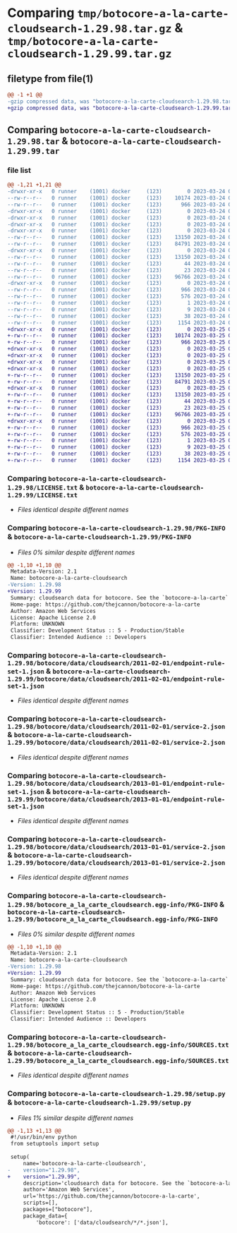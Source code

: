 # Comparing `tmp/botocore-a-la-carte-cloudsearch-1.29.98.tar.gz` & `tmp/botocore-a-la-carte-cloudsearch-1.29.99.tar.gz`

## filetype from file(1)

```diff
@@ -1 +1 @@
-gzip compressed data, was "botocore-a-la-carte-cloudsearch-1.29.98.tar", last modified: Fri Mar 24 01:24:03 2023, max compression
+gzip compressed data, was "botocore-a-la-carte-cloudsearch-1.29.99.tar", last modified: Sat Mar 25 01:22:20 2023, max compression
```

## Comparing `botocore-a-la-carte-cloudsearch-1.29.98.tar` & `botocore-a-la-carte-cloudsearch-1.29.99.tar`

### file list

```diff
@@ -1,21 +1,21 @@
-drwxr-xr-x   0 runner    (1001) docker     (123)        0 2023-03-24 01:24:03.621797 botocore-a-la-carte-cloudsearch-1.29.98/
--rw-r--r--   0 runner    (1001) docker     (123)    10174 2023-03-24 01:24:03.000000 botocore-a-la-carte-cloudsearch-1.29.98/LICENSE.txt
--rw-r--r--   0 runner    (1001) docker     (123)      966 2023-03-24 01:24:03.621797 botocore-a-la-carte-cloudsearch-1.29.98/PKG-INFO
-drwxr-xr-x   0 runner    (1001) docker     (123)        0 2023-03-24 01:24:03.617797 botocore-a-la-carte-cloudsearch-1.29.98/botocore/
-drwxr-xr-x   0 runner    (1001) docker     (123)        0 2023-03-24 01:24:03.617797 botocore-a-la-carte-cloudsearch-1.29.98/botocore/data/
-drwxr-xr-x   0 runner    (1001) docker     (123)        0 2023-03-24 01:24:03.617797 botocore-a-la-carte-cloudsearch-1.29.98/botocore/data/cloudsearch/
-drwxr-xr-x   0 runner    (1001) docker     (123)        0 2023-03-24 01:24:03.617797 botocore-a-la-carte-cloudsearch-1.29.98/botocore/data/cloudsearch/2011-02-01/
--rw-r--r--   0 runner    (1001) docker     (123)    13150 2023-03-24 01:23:57.000000 botocore-a-la-carte-cloudsearch-1.29.98/botocore/data/cloudsearch/2011-02-01/endpoint-rule-set-1.json
--rw-r--r--   0 runner    (1001) docker     (123)    84791 2023-03-24 01:23:57.000000 botocore-a-la-carte-cloudsearch-1.29.98/botocore/data/cloudsearch/2011-02-01/service-2.json
-drwxr-xr-x   0 runner    (1001) docker     (123)        0 2023-03-24 01:24:03.617797 botocore-a-la-carte-cloudsearch-1.29.98/botocore/data/cloudsearch/2013-01-01/
--rw-r--r--   0 runner    (1001) docker     (123)    13150 2023-03-24 01:23:57.000000 botocore-a-la-carte-cloudsearch-1.29.98/botocore/data/cloudsearch/2013-01-01/endpoint-rule-set-1.json
--rw-r--r--   0 runner    (1001) docker     (123)       44 2023-03-24 01:23:57.000000 botocore-a-la-carte-cloudsearch-1.29.98/botocore/data/cloudsearch/2013-01-01/examples-1.json
--rw-r--r--   0 runner    (1001) docker     (123)       23 2023-03-24 01:23:57.000000 botocore-a-la-carte-cloudsearch-1.29.98/botocore/data/cloudsearch/2013-01-01/paginators-1.json
--rw-r--r--   0 runner    (1001) docker     (123)    96766 2023-03-24 01:23:57.000000 botocore-a-la-carte-cloudsearch-1.29.98/botocore/data/cloudsearch/2013-01-01/service-2.json
-drwxr-xr-x   0 runner    (1001) docker     (123)        0 2023-03-24 01:24:03.617797 botocore-a-la-carte-cloudsearch-1.29.98/botocore_a_la_carte_cloudsearch.egg-info/
--rw-r--r--   0 runner    (1001) docker     (123)      966 2023-03-24 01:24:03.000000 botocore-a-la-carte-cloudsearch-1.29.98/botocore_a_la_carte_cloudsearch.egg-info/PKG-INFO
--rw-r--r--   0 runner    (1001) docker     (123)      576 2023-03-24 01:24:03.000000 botocore-a-la-carte-cloudsearch-1.29.98/botocore_a_la_carte_cloudsearch.egg-info/SOURCES.txt
--rw-r--r--   0 runner    (1001) docker     (123)        1 2023-03-24 01:24:03.000000 botocore-a-la-carte-cloudsearch-1.29.98/botocore_a_la_carte_cloudsearch.egg-info/dependency_links.txt
--rw-r--r--   0 runner    (1001) docker     (123)        9 2023-03-24 01:24:03.000000 botocore-a-la-carte-cloudsearch-1.29.98/botocore_a_la_carte_cloudsearch.egg-info/top_level.txt
--rw-r--r--   0 runner    (1001) docker     (123)       38 2023-03-24 01:24:03.621797 botocore-a-la-carte-cloudsearch-1.29.98/setup.cfg
--rw-r--r--   0 runner    (1001) docker     (123)     1154 2023-03-24 01:24:03.000000 botocore-a-la-carte-cloudsearch-1.29.98/setup.py
+drwxr-xr-x   0 runner    (1001) docker     (123)        0 2023-03-25 01:22:20.726264 botocore-a-la-carte-cloudsearch-1.29.99/
+-rw-r--r--   0 runner    (1001) docker     (123)    10174 2023-03-25 01:22:20.000000 botocore-a-la-carte-cloudsearch-1.29.99/LICENSE.txt
+-rw-r--r--   0 runner    (1001) docker     (123)      966 2023-03-25 01:22:20.726264 botocore-a-la-carte-cloudsearch-1.29.99/PKG-INFO
+drwxr-xr-x   0 runner    (1001) docker     (123)        0 2023-03-25 01:22:20.726264 botocore-a-la-carte-cloudsearch-1.29.99/botocore/
+drwxr-xr-x   0 runner    (1001) docker     (123)        0 2023-03-25 01:22:20.726264 botocore-a-la-carte-cloudsearch-1.29.99/botocore/data/
+drwxr-xr-x   0 runner    (1001) docker     (123)        0 2023-03-25 01:22:20.726264 botocore-a-la-carte-cloudsearch-1.29.99/botocore/data/cloudsearch/
+drwxr-xr-x   0 runner    (1001) docker     (123)        0 2023-03-25 01:22:20.726264 botocore-a-la-carte-cloudsearch-1.29.99/botocore/data/cloudsearch/2011-02-01/
+-rw-r--r--   0 runner    (1001) docker     (123)    13150 2023-03-25 01:22:12.000000 botocore-a-la-carte-cloudsearch-1.29.99/botocore/data/cloudsearch/2011-02-01/endpoint-rule-set-1.json
+-rw-r--r--   0 runner    (1001) docker     (123)    84791 2023-03-25 01:22:12.000000 botocore-a-la-carte-cloudsearch-1.29.99/botocore/data/cloudsearch/2011-02-01/service-2.json
+drwxr-xr-x   0 runner    (1001) docker     (123)        0 2023-03-25 01:22:20.726264 botocore-a-la-carte-cloudsearch-1.29.99/botocore/data/cloudsearch/2013-01-01/
+-rw-r--r--   0 runner    (1001) docker     (123)    13150 2023-03-25 01:22:12.000000 botocore-a-la-carte-cloudsearch-1.29.99/botocore/data/cloudsearch/2013-01-01/endpoint-rule-set-1.json
+-rw-r--r--   0 runner    (1001) docker     (123)       44 2023-03-25 01:22:12.000000 botocore-a-la-carte-cloudsearch-1.29.99/botocore/data/cloudsearch/2013-01-01/examples-1.json
+-rw-r--r--   0 runner    (1001) docker     (123)       23 2023-03-25 01:22:12.000000 botocore-a-la-carte-cloudsearch-1.29.99/botocore/data/cloudsearch/2013-01-01/paginators-1.json
+-rw-r--r--   0 runner    (1001) docker     (123)    96766 2023-03-25 01:22:12.000000 botocore-a-la-carte-cloudsearch-1.29.99/botocore/data/cloudsearch/2013-01-01/service-2.json
+drwxr-xr-x   0 runner    (1001) docker     (123)        0 2023-03-25 01:22:20.726264 botocore-a-la-carte-cloudsearch-1.29.99/botocore_a_la_carte_cloudsearch.egg-info/
+-rw-r--r--   0 runner    (1001) docker     (123)      966 2023-03-25 01:22:20.000000 botocore-a-la-carte-cloudsearch-1.29.99/botocore_a_la_carte_cloudsearch.egg-info/PKG-INFO
+-rw-r--r--   0 runner    (1001) docker     (123)      576 2023-03-25 01:22:20.000000 botocore-a-la-carte-cloudsearch-1.29.99/botocore_a_la_carte_cloudsearch.egg-info/SOURCES.txt
+-rw-r--r--   0 runner    (1001) docker     (123)        1 2023-03-25 01:22:20.000000 botocore-a-la-carte-cloudsearch-1.29.99/botocore_a_la_carte_cloudsearch.egg-info/dependency_links.txt
+-rw-r--r--   0 runner    (1001) docker     (123)        9 2023-03-25 01:22:20.000000 botocore-a-la-carte-cloudsearch-1.29.99/botocore_a_la_carte_cloudsearch.egg-info/top_level.txt
+-rw-r--r--   0 runner    (1001) docker     (123)       38 2023-03-25 01:22:20.726264 botocore-a-la-carte-cloudsearch-1.29.99/setup.cfg
+-rw-r--r--   0 runner    (1001) docker     (123)     1154 2023-03-25 01:22:20.000000 botocore-a-la-carte-cloudsearch-1.29.99/setup.py
```

### Comparing `botocore-a-la-carte-cloudsearch-1.29.98/LICENSE.txt` & `botocore-a-la-carte-cloudsearch-1.29.99/LICENSE.txt`

 * *Files identical despite different names*

### Comparing `botocore-a-la-carte-cloudsearch-1.29.98/PKG-INFO` & `botocore-a-la-carte-cloudsearch-1.29.99/PKG-INFO`

 * *Files 0% similar despite different names*

```diff
@@ -1,10 +1,10 @@
 Metadata-Version: 2.1
 Name: botocore-a-la-carte-cloudsearch
-Version: 1.29.98
+Version: 1.29.99
 Summary: cloudsearch data for botocore. See the `botocore-a-la-carte` package for more info.
 Home-page: https://github.com/thejcannon/botocore-a-la-carte
 Author: Amazon Web Services
 License: Apache License 2.0
 Platform: UNKNOWN
 Classifier: Development Status :: 5 - Production/Stable
 Classifier: Intended Audience :: Developers
```

### Comparing `botocore-a-la-carte-cloudsearch-1.29.98/botocore/data/cloudsearch/2011-02-01/endpoint-rule-set-1.json` & `botocore-a-la-carte-cloudsearch-1.29.99/botocore/data/cloudsearch/2011-02-01/endpoint-rule-set-1.json`

 * *Files identical despite different names*

### Comparing `botocore-a-la-carte-cloudsearch-1.29.98/botocore/data/cloudsearch/2011-02-01/service-2.json` & `botocore-a-la-carte-cloudsearch-1.29.99/botocore/data/cloudsearch/2011-02-01/service-2.json`

 * *Files identical despite different names*

### Comparing `botocore-a-la-carte-cloudsearch-1.29.98/botocore/data/cloudsearch/2013-01-01/endpoint-rule-set-1.json` & `botocore-a-la-carte-cloudsearch-1.29.99/botocore/data/cloudsearch/2013-01-01/endpoint-rule-set-1.json`

 * *Files identical despite different names*

### Comparing `botocore-a-la-carte-cloudsearch-1.29.98/botocore/data/cloudsearch/2013-01-01/service-2.json` & `botocore-a-la-carte-cloudsearch-1.29.99/botocore/data/cloudsearch/2013-01-01/service-2.json`

 * *Files identical despite different names*

### Comparing `botocore-a-la-carte-cloudsearch-1.29.98/botocore_a_la_carte_cloudsearch.egg-info/PKG-INFO` & `botocore-a-la-carte-cloudsearch-1.29.99/botocore_a_la_carte_cloudsearch.egg-info/PKG-INFO`

 * *Files 0% similar despite different names*

```diff
@@ -1,10 +1,10 @@
 Metadata-Version: 2.1
 Name: botocore-a-la-carte-cloudsearch
-Version: 1.29.98
+Version: 1.29.99
 Summary: cloudsearch data for botocore. See the `botocore-a-la-carte` package for more info.
 Home-page: https://github.com/thejcannon/botocore-a-la-carte
 Author: Amazon Web Services
 License: Apache License 2.0
 Platform: UNKNOWN
 Classifier: Development Status :: 5 - Production/Stable
 Classifier: Intended Audience :: Developers
```

### Comparing `botocore-a-la-carte-cloudsearch-1.29.98/botocore_a_la_carte_cloudsearch.egg-info/SOURCES.txt` & `botocore-a-la-carte-cloudsearch-1.29.99/botocore_a_la_carte_cloudsearch.egg-info/SOURCES.txt`

 * *Files identical despite different names*

### Comparing `botocore-a-la-carte-cloudsearch-1.29.98/setup.py` & `botocore-a-la-carte-cloudsearch-1.29.99/setup.py`

 * *Files 1% similar despite different names*

```diff
@@ -1,13 +1,13 @@
 #!/usr/bin/env python
 from setuptools import setup
 
 setup(
     name='botocore-a-la-carte-cloudsearch',
-    version="1.29.98",
+    version="1.29.99",
     description='cloudsearch data for botocore. See the `botocore-a-la-carte` package for more info.',
     author='Amazon Web Services',
     url='https://github.com/thejcannon/botocore-a-la-carte',
     scripts=[],
     packages=["botocore"],
     package_data={
         'botocore': ['data/cloudsearch/*/*.json'],
```

